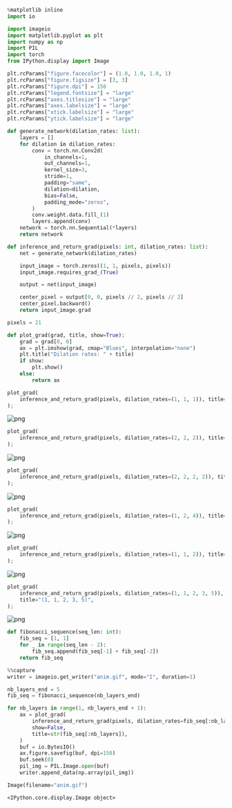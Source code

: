 ```python
%matplotlib inline
import io

import imageio
import matplotlib.pyplot as plt
import numpy as np
import PIL
import torch
from IPython.display import Image
```


```python
plt.rcParams["figure.facecolor"] = (1.0, 1.0, 1.0, 1)
plt.rcParams["figure.figsize"] = [3, 3]
plt.rcParams["figure.dpi"] = 150
plt.rcParams["legend.fontsize"] = "large"
plt.rcParams["axes.titlesize"] = "large"
plt.rcParams["axes.labelsize"] = "large"
plt.rcParams["xtick.labelsize"] = "large"
plt.rcParams["ytick.labelsize"] = "large"
```


```python
def generate_network(dilation_rates: list):
    layers = []
    for dilation in dilation_rates:
        conv = torch.nn.Conv2d(
            in_channels=1,
            out_channels=1,
            kernel_size=3,
            stride=1,
            padding="same",
            dilation=dilation,
            bias=False,
            padding_mode="zeros",
        )
        conv.weight.data.fill_(1)
        layers.append(conv)
    network = torch.nn.Sequential(*layers)
    return network
```


```python
def inference_and_return_grad(pixels: int, dilation_rates: list):
    net = generate_network(dilation_rates)

    input_image = torch.zeros((1, 1, pixels, pixels))
    input_image.requires_grad_(True)

    output = net(input_image)

    center_pixel = output[0, 0, pixels // 2, pixels // 2]
    center_pixel.backward()
    return input_image.grad
```


```python
pixels = 21
```


```python
def plot_grad(grad, title, show=True):
    grad = grad[0, 0]
    ax = plt.imshow(grad, cmap="Blues", interpolation="none")
    plt.title("Dilation rates: " + title)
    if show:
        plt.show()
    else:
        return ax
```


```python
plot_grad(
    inference_and_return_grad(pixels, dilation_rates=(1, 1, 1)), title="(1, 1, 1)"
);
```


    
![png](README_files/README_6_0.png)
    



```python
plot_grad(
    inference_and_return_grad(pixels, dilation_rates=(2, 2, 2)), title="(2, 2, 2)"
);
```


    
![png](README_files/README_7_0.png)
    



```python
plot_grad(
    inference_and_return_grad(pixels, dilation_rates=(2, 2, 2, 2)), title="(2, 2, 2, 2)"
);
```


    
![png](README_files/README_8_0.png)
    



```python
plot_grad(
    inference_and_return_grad(pixels, dilation_rates=(1, 2, 4)), title="(1, 2, 4)"
);
```


    
![png](README_files/README_9_0.png)
    



```python
plot_grad(
    inference_and_return_grad(pixels, dilation_rates=(1, 1, 2)), title="(1, 1, 2)"
);
```


    
![png](README_files/README_10_0.png)
    



```python
plot_grad(
    inference_and_return_grad(pixels, dilation_rates=(1, 1, 2, 3, 5)),
    title="(1, 1, 2, 3, 5)",
);
```


    
![png](README_files/README_11_0.png)
    



```python
def fibonacci_sequence(seq_len: int):
    fib_seq = [1, 1]
    for _ in range(seq_len - 2):
        fib_seq.append(fib_seq[-1] + fib_seq[-2])
    return fib_seq
```


```python
%%capture
writer = imageio.get_writer("anim.gif", mode="I", duration=1)

nb_layers_end = 5
fib_seq = fibonacci_sequence(nb_layers_end)

for nb_layers in range(1, nb_layers_end + 1):
    ax = plot_grad(
        inference_and_return_grad(pixels, dilation_rates=fib_seq[:nb_layers]),
        show=False,
        title=str(fib_seq[:nb_layers]),
    )
    buf = io.BytesIO()
    ax.figure.savefig(buf, dpi=150)
    buf.seek(0)
    pil_img = PIL.Image.open(buf)
    writer.append_data(np.array(pil_img))
```


```python
Image(filename="anim.gif")
```




    <IPython.core.display.Image object>




```python

```
